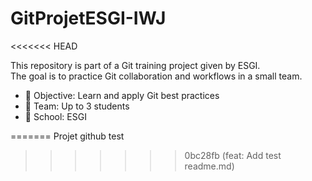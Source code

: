 # GitProjetESGI-IWJ
<<<<<<< HEAD

This repository is part of a Git training project given by ESGI.  
The goal is to practice Git collaboration and workflows in a small team.

- 🎯 Objective: Learn and apply Git best practices  
- 👥 Team: Up to 3 students  
- 🏫 School: ESGI  

=======
Projet github
test
>>>>>>> 0bc28fb (feat: Add test readme.md)
